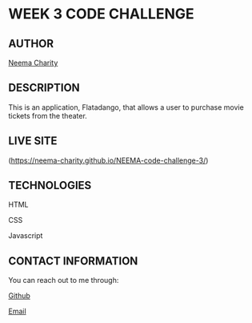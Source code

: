 # WEEK 3 CODE CHALLENGE

## AUTHOR
[Neema Charity](https://github.com/Neema-Charity)

## DESCRIPTION
This is an application, Flatadango, that allows a user to purchase movie tickets from the theater.

## LIVE SITE
(https://neema-charity.github.io/NEEMA-code-challenge-3/)

## TECHNOLOGIES
HTML

CSS

Javascript


## CONTACT INFORMATION
 You can reach out to me through:

 [Github](github.com/Neema-Charity)
 
 [Email](mailto:ncharityyy@gmail.com)






